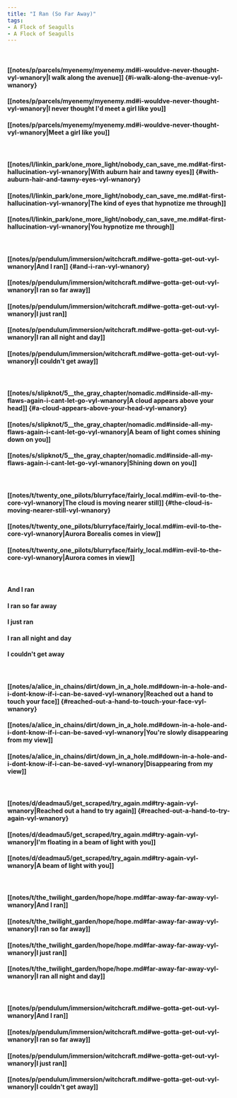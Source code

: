 ```yaml
---
title: "I Ran (So Far Away)"
tags:
- A Flock of Seagulls
- A Flock of Seagulls
---
```

&nbsp;
#### [[notes/p/parcels/myenemy/myenemy.md#i-wouldve-never-thought-vyl-wnanory|I walk along the avenue]] {#i-walk-along-the-avenue-vyl-wnanory}
#### [[notes/p/parcels/myenemy/myenemy.md#i-wouldve-never-thought-vyl-wnanory|I never thought I'd meet a girl like you]]
#### [[notes/p/parcels/myenemy/myenemy.md#i-wouldve-never-thought-vyl-wnanory|Meet a girl like you]]
&nbsp;
#### [[notes/l/linkin_park/one_more_light/nobody_can_save_me.md#at-first-hallucination-vyl-wnanory|With auburn hair and tawny eyes]] {#with-auburn-hair-and-tawny-eyes-vyl-wnanory}
#### [[notes/l/linkin_park/one_more_light/nobody_can_save_me.md#at-first-hallucination-vyl-wnanory|The kind of eyes that hypnotize me through]]
#### [[notes/l/linkin_park/one_more_light/nobody_can_save_me.md#at-first-hallucination-vyl-wnanory|You hypnotize me through]]
&nbsp;
#### [[notes/p/pendulum/immersion/witchcraft.md#we-gotta-get-out-vyl-wnanory|And I ran]] {#and-i-ran-vyl-wnanory}
#### [[notes/p/pendulum/immersion/witchcraft.md#we-gotta-get-out-vyl-wnanory|I ran so far away]]
#### [[notes/p/pendulum/immersion/witchcraft.md#we-gotta-get-out-vyl-wnanory|I just ran]]
#### [[notes/p/pendulum/immersion/witchcraft.md#we-gotta-get-out-vyl-wnanory|I ran all night and day]]
#### [[notes/p/pendulum/immersion/witchcraft.md#we-gotta-get-out-vyl-wnanory|I couldn't get away]]
&nbsp;
#### [[notes/s/slipknot/5__the_gray_chapter/nomadic.md#inside-all-my-flaws-again-i-cant-let-go-vyl-wnanory|A cloud appears above your head]] {#a-cloud-appears-above-your-head-vyl-wnanory}
#### [[notes/s/slipknot/5__the_gray_chapter/nomadic.md#inside-all-my-flaws-again-i-cant-let-go-vyl-wnanory|A beam of light comes shining down on you]]
#### [[notes/s/slipknot/5__the_gray_chapter/nomadic.md#inside-all-my-flaws-again-i-cant-let-go-vyl-wnanory|Shining down on you]]
&nbsp;
#### [[notes/t/twenty_one_pilots/blurryface/fairly_local.md#im-evil-to-the-core-vyl-wnanory|The cloud is moving nearer still]] {#the-cloud-is-moving-nearer-still-vyl-wnanory}
#### [[notes/t/twenty_one_pilots/blurryface/fairly_local.md#im-evil-to-the-core-vyl-wnanory|Aurora Borealis comes in view]]
#### [[notes/t/twenty_one_pilots/blurryface/fairly_local.md#im-evil-to-the-core-vyl-wnanory|Aurora comes in view]]
&nbsp;
#### And I ran
#### I ran so far away
#### I just ran
#### I ran all night and day
#### I couldn't get away
&nbsp;
#### [[notes/a/alice_in_chains/dirt/down_in_a_hole.md#down-in-a-hole-and-i-dont-know-if-i-can-be-saved-vyl-wnanory|Reached out a hand to touch your face]] {#reached-out-a-hand-to-touch-your-face-vyl-wnanory}
#### [[notes/a/alice_in_chains/dirt/down_in_a_hole.md#down-in-a-hole-and-i-dont-know-if-i-can-be-saved-vyl-wnanory|You're slowly disappearing from my view]]
#### [[notes/a/alice_in_chains/dirt/down_in_a_hole.md#down-in-a-hole-and-i-dont-know-if-i-can-be-saved-vyl-wnanory|Disappearing from my view]]
&nbsp;
#### [[notes/d/deadmau5/get_scraped/try_again.md#try-again-vyl-wnanory|Reached out a hand to try again]] {#reached-out-a-hand-to-try-again-vyl-wnanory}
#### [[notes/d/deadmau5/get_scraped/try_again.md#try-again-vyl-wnanory|I'm floating in a beam of light with you]]
#### [[notes/d/deadmau5/get_scraped/try_again.md#try-again-vyl-wnanory|A beam of light with you]]
&nbsp;
#### [[notes/t/the_twilight_garden/hope/hope.md#far-away-far-away-vyl-wnanory|And I ran]]
#### [[notes/t/the_twilight_garden/hope/hope.md#far-away-far-away-vyl-wnanory|I ran so far away]]
#### [[notes/t/the_twilight_garden/hope/hope.md#far-away-far-away-vyl-wnanory|I just ran]]
#### [[notes/t/the_twilight_garden/hope/hope.md#far-away-far-away-vyl-wnanory|I ran all night and day]]
&nbsp;
#### [[notes/p/pendulum/immersion/witchcraft.md#we-gotta-get-out-vyl-wnanory|And I ran]]
#### [[notes/p/pendulum/immersion/witchcraft.md#we-gotta-get-out-vyl-wnanory|I ran so far away]]
#### [[notes/p/pendulum/immersion/witchcraft.md#we-gotta-get-out-vyl-wnanory|I just ran]]
#### [[notes/p/pendulum/immersion/witchcraft.md#we-gotta-get-out-vyl-wnanory|I couldn't get away]]
